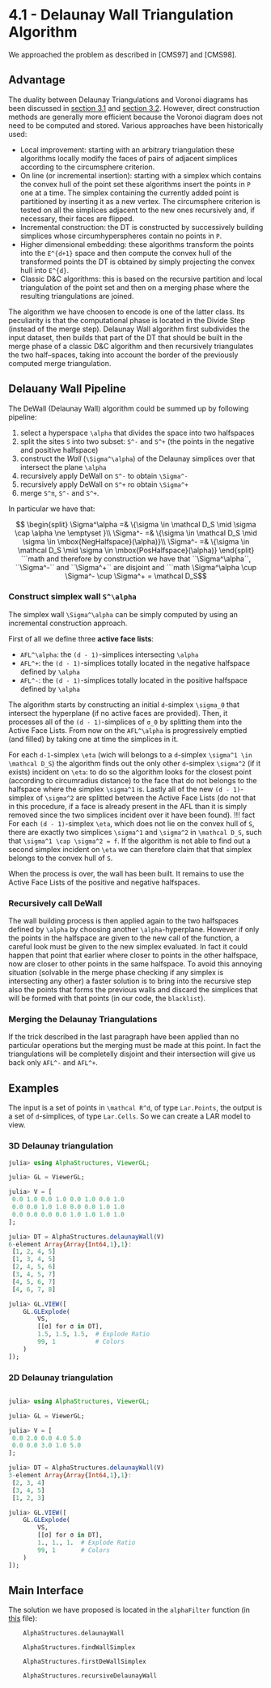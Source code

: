 # 4.1 - Delaunay Wall Triangulation Algorithm

We approached the problem as described in [CMS97] and [CMS98].

## Advantage

The duality between Delaunay Triangulations and Voronoi diagrams has been discussed in [section 3.1](https://eonofri04.github.io/AlphaStructures.jl/delaunay/) and [section 3.2](https://eonofri04.github.io/AlphaStructures.jl/voronoy/).
However, direct construction methods are generally more efficient because the Voronoi diagram does not need to be computed and stored. Various approaches have been historically used:
  - Local improvement: starting with an arbitrary triangulation these algorithms locally modify the faces of pairs of adjacent simplices according to the circumsphere criterion.
  - On line (or incremental insertion): starting with a simplex which contains the convex hull of the point set these algorithms insert the points in `P` one at a time. The simplex containing the currently added point is partitioned by inserting it as a new vertex. The circumsphere criterion is tested on all the simplices adjacent to the new ones recursively and, if necessary, their faces are flipped.
  - Incremental construction: the DT is constructed by successively building simplices whose circumhyperspheres contain no points in `P`.
  - Higher dimensional embedding: these algorithms transform the points into the ``E^{d+1}`` space and then compute the convex hull of the transformed points the DT is obtained by simply projecting the convex hull into ``E^{d}``.
  - Classic D&C algorithms: this is based on the recursive partition and local triangulation of the point set and then on a merging phase where the resulting triangulations are joined.

The algorithm we have choosen to encode is one of the latter class. Its peculiarity is that the computational phase is located in the Divide Step (instead of the merge step).
Delaunay Wall algorithm first subdivides the input dataset, then builds that part of the DT that should be built in the merge phase of a classic D&C algorithm and then recursively triangulates the two half–spaces, taking into account the border of the previously computed merge triangulation.

## Delauany Wall Pipeline

The DeWall (Delaunay Wall) algorithm could be summed up by following pipeline:
  1. select a hyperspace ``\alpha`` that divides the space into two halfspaces
  1. split the sites ``S`` into two subset: ``S^-`` and ``S^+`` (the points in the negative and positive halfspace)
  1. construct the *Wall* (``\Sigma^\alpha``) of the Delaunay simplices over that intersect the plane ``\alpha``
  1. recursively apply DeWall on ``S^-`` to obtain ``\Sigma^-``
  1. recursively apply DeWall on ``S^+`` ro obtain ``\Sigma^+``
  1. merge ``S^π``, ``S^-`` and ``S^+``.

In particular we have that:
```math
	\begin{split}
		\Sigma^\alpha =& \{\sigma \in \mathcal D_S \mid \sigma \cap \alpha \ne \emptyset }\\
		\Sigma^- =& \{\sigma \in \mathcal D_S \mid \sigma \in \mbox{NegHalfspace}(\alpha)}\\
		\Sigma^- =& \{\sigma \in \mathcal D_S \mid \sigma \in \mbox{PosHalfspace}(\alpha)}
	\end{split}
```math
and therefore by construction we have that ``\Sigma^\alpha``, ``\Sigma^-`` and ``\Sigma^+`` are disjoint and
```math
	\Sigma^\alpha \cup \Sigma^- \cup \Sigma^+ = \mathcal D_S
```

### Construct simplex wall ``S^\alpha``

The simplex wall ``\Sigma^\alpha`` can be simply computed by using an incremental construction approach.

First of all we define three **active face lists**:
  - ``AFL^\alpha``: the ``(d - 1)``-simplices intersecting ``\alpha``
  - ``AFL^+``: the ``(d - 1)``-simplices totally located in the negative halfspace defined by ``\alpha``
  - ``AFL^-``: the ``(d - 1)``-simplices totally located in the positive halfspace defined by ``\alpha``

The algorithm starts by constructing an initial ``d``-simplex ``\sigma_0`` that intersect the hyperplane (if no active faces are provided). Then, it processes all of the ``(d - 1)``-simplices of ``σ_0`` by splitting them into the Active Face Lists.
From now on the ``AFL^\alpha`` is progressively emptied (and filled) by taking one at time the simplices in it.

For each ``d-1``-simplex ``\eta`` (wich will belongs to a ``d``-simplex ``\sigma^1 \in \mathcal D_S``) the algorithm finds out the only other ``d``-simplex ``\sigma^2`` (if it exists) incident on ``\eta``: to do so the algorithm looks for the closest point (according to circumradius distance) to the face that do not belongs to the halfspace where the simplex ``\sigma^1`` is. Lastly all of the new ``(d - 1)``-simplex of ``\sigma^2`` are splitted between the Active Face Lists (do not that in this procedure, if a face is already present in the AFL than it is simply removed since the two simplices incident over it have been found).
!!! fact
    For each ``(d - 1)``-simplex ``\eta``, which does not lie on the convex hull of ``S``, there are exactly two simplices ``\sigma^1`` and ``\sigma^2`` in ``\mathcal D_S``, such that ``\sigma^1 \cap \sigma^2 = f``.
    If the algorithm is not able to find out a second simplex incident on ``\eta`` we can therefore claim that that simplex belongs to the convex hull of ``S``.

When the process is over, the wall has been built.
It remains to use the Active Face Lists of the positive and negative halfspaces.

### Recursively call DeWall

The wall building process is then applied again to the two halfspaces defined by ``\alpha`` by choosing another ``\alpha``-hyperplane.
However if only the points in the halfspace are given to the new call of the function, a careful look must be given to the new simplex evaluated.
In fact it could happen that point that earlier where closer to points in the other halfspace, now are closer to other points in the same halfspace.
To avoid this annoying situation (solvable in the merge phase checking if any simplex is intersecting any other) a faster solution is to bring into the recursive step also the points that forms the previous walls and discard the simplices that will be formed with that points (in our code, the `blacklist`).

### Merging the Delaunay Triangulations

If the trick described in the last paragraph have been applied than no particular operations but the merging must be made at this point. In fact the triangulations will be completelly disjoint and their intersection will give us back only ``AFL^-`` and ``AFL^+``.

## Examples

The input is a set of points in ``\mathcal R^d``, of type `Lar.Points`, the output is a set of ``d``-simplices, of type `Lar.Cells`.
So we can create a LAR model to view.

### 3D Delaunay triangulation

```julia
julia> using AlphaStructures, ViewerGL;

julia> GL = ViewerGL;

julia> V = [
 0.0 1.0 0.0 1.0 0.0 1.0 0.0 1.0
 0.0 0.0 1.0 1.0 0.0 0.0 1.0 1.0
 0.0 0.0 0.0 0.0 1.0 1.0 1.0 1.0
];

julia> DT = AlphaStructures.delaunayWall(V)
6-element Array{Array{Int64,1},1}:
 [1, 2, 4, 5]
 [1, 3, 4, 5]
 [2, 4, 5, 6]
 [3, 4, 5, 7]
 [4, 5, 6, 7]
 [4, 6, 7, 8]

julia> GL.VIEW([
	GL.GLExplode(
		VS,
		[[σ] for σ in DT],
		1.5, 1.5, 1.5,	# Explode Ratio
		99, 1			# Colors
	)
]);

```

### 2D Delaunay triangulation
```julia

julia> using AlphaStructures, ViewerGL;

julia> GL = ViewerGL;

julia> V = [
 0.0 2.0 0.0 4.0 5.0
 0.0 0.0 3.0 1.0 5.0
];

julia> DT = AlphaStructures.delaunayWall(V)
3-element Array{Array{Int64,1},1}:
 [2, 3, 4]
 [3, 4, 5]
 [1, 2, 3]

julia> GL.VIEW([
	GL.GLExplode(
		VS,
		[[σ] for σ in DT],
		1., 1.,	1.	# Explode Ratio
		99, 1		# Colors
	)
]);

```

## Main Interface

The solution we have proposed is located in the `alphaFilter` function (in [this](https://github.com/eOnofri04/AlphaStructures.jl/blob/master/src/deWall.jl) file):

```@docs
	AlphaStructures.delaunayWall
```

```@docs
	AlphaStructures.findWallSimplex
```

```@docs
	AlphaStructures.firstDeWallSimplex
```


```@docs
    AlphaStructures.recursiveDelaunayWall
```
